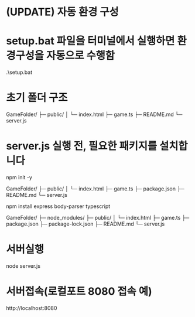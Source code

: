 # (UPDATE) 자동 환경 구성
# setup.bat 파일을 터미널에서 실행하면 환경구성을 자동으로 수행함
.\setup.bat



# 초기 폴더 구조
GameFolder/
├─ public/
│   └─ index.html
├─ game.ts
├─ README.md
└─ server.js



# server.js 실행 전, 필요한 패키지를 설치합니다
npm init -y

GameFolder/
├─ public/
│   └─ index.html
├─ game.ts
├─ package.json
├─ README.md
└─ server.js


npm install express body-parser typescript

GameFolder/
├─ node_modules/
├─ public/
│   └─ index.html
├─ game.ts
├─ package.json
├─ package-lock.json
├─ README.md
└─ server.js


# 서버실행
node server.js


# 서버접속(로컬포트 8080 접속 예)
http://localhost:8080